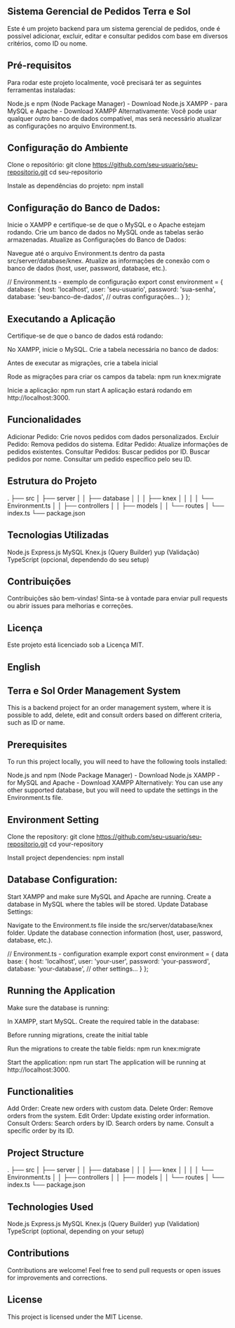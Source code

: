 ## Sistema Gerencial de Pedidos Terra e Sol
Este é um projeto backend para um sistema gerencial de pedidos, onde é possível adicionar, excluir, editar e consultar pedidos com base em diversos critérios, como ID ou nome.

## Pré-requisitos
Para rodar este projeto localmente, você precisará ter as seguintes ferramentas instaladas:

Node.js e npm (Node Package Manager) - Download Node.js
XAMPP - para MySQL e Apache - Download XAMPP
Alternativamente: Você pode usar qualquer outro banco de dados compatível, mas será necessário atualizar as configurações no arquivo Environment.ts.

## Configuração do Ambiente

Clone o repositório:
git clone https://github.com/seu-usuario/seu-repositorio.git
cd seu-repositorio

Instale as dependências do projeto:
npm install

## Configuração do Banco de Dados:

Inicie o XAMPP e certifique-se de que o MySQL e o Apache estejam rodando.
Crie um banco de dados no MySQL onde as tabelas serão armazenadas.
Atualize as Configurações do Banco de Dados:

Navegue até o arquivo Environment.ts dentro da pasta src/server/database/knex.
Atualize as informações de conexão com o banco de dados (host, user, password, database, etc.).

// Environment.ts - exemplo de configuração
export const environment = {
  database: {
    host: 'localhost',
    user: 'seu-usuario',
    password: 'sua-senha',
    database: 'seu-banco-de-dados',
    // outras configurações...
  }
};

## Executando a Aplicação
Certifique-se de que o banco de dados está rodando:

No XAMPP, inicie o MySQL.
Crie a tabela necessária no banco de dados:

Antes de executar as migrações, crie a tabela inicial

Rode as migrações para criar os campos da tabela:
npm run knex:migrate

Inicie a aplicação:
npm run start
A aplicação estará rodando em http://localhost:3000.

## Funcionalidades
Adicionar Pedido: Crie novos pedidos com dados personalizados.
Excluir Pedido: Remova pedidos do sistema.
Editar Pedido: Atualize informações de pedidos existentes.
Consultar Pedidos:
Buscar pedidos por ID.
Buscar pedidos por nome.
Consultar um pedido específico pelo seu ID.

## Estrutura do Projeto
.
├── src
│   ├── server
│   │   ├── database
│   │   │   ├── knex
│   │   │   │   └── Environment.ts
│   │   ├── controllers
│   │   ├── models
│   │   └── routes
│   └── index.ts
└── package.json

## Tecnologias Utilizadas
Node.js
Express.js
MySQL
Knex.js (Query Builder)
yup (Validação)
TypeScript (opcional, dependendo do seu setup)

## Contribuições
Contribuições são bem-vindas! Sinta-se à vontade para enviar pull requests ou abrir issues para melhorias e correções.

## Licença
Este projeto está licenciado sob a Licença MIT.

## English
## Terra e Sol Order Management System
This is a backend project for an order management system, where it is possible to add, delete, edit and consult orders based on different criteria, such as ID or name.

## Prerequisites
To run this project locally, you will need to have the following tools installed:

Node.js and npm (Node Package Manager) - Download Node.js
XAMPP - for MySQL and Apache - Download XAMPP
Alternatively: You can use any other supported database, but you will need to update the settings in the Environment.ts file.

## Environment Setting

Clone the repository:
git clone https://github.com/seu-usuario/seu-repositorio.git
cd your-repository

Install project dependencies:
npm install

## Database Configuration:

Start XAMPP and make sure MySQL and Apache are running.
Create a database in MySQL where the tables will be stored.
Update Database Settings:

Navigate to the Environment.ts file inside the src/server/database/knex folder.
Update the database connection information (host, user, password, database, etc.).

// Environment.ts - configuration example
export const environment = {
  data base: {
    host: 'localhost',
    user: 'your-user',
    password: 'your-password',
    database: 'your-database',
    // other settings...
  }
};

## Running the Application
Make sure the database is running:

In XAMPP, start MySQL.
Create the required table in the database:

Before running migrations, create the initial table

Run the migrations to create the table fields:
npm run knex:migrate

Start the application:
npm run start
The application will be running at http://localhost:3000.

## Functionalities
Add Order: Create new orders with custom data.
Delete Order: Remove orders from the system.
Edit Order: Update existing order information.
Consult Orders:
Search orders by ID.
Search orders by name.
Consult a specific order by its ID.

## Project Structure
.
├── src
│ ├── server
│ │ ├── database
│ │ │ ├── knex
│ │ │ │ └── Environment.ts
│ │ ├── controllers
│ │ ├── models
│ │ └── routes
│ └── index.ts
└── package.json

## Technologies Used
Node.js
Express.js
MySQL
Knex.js (Query Builder)
yup (Validation)
TypeScript (optional, depending on your setup)

## Contributions
Contributions are welcome! Feel free to send pull requests or open issues for improvements and corrections.

## License
This project is licensed under the MIT License.
